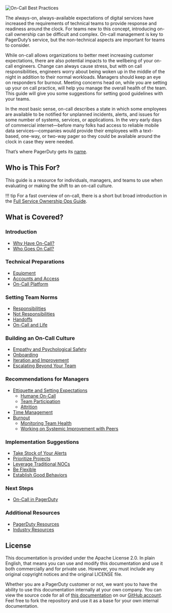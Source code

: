 ![On-Call Best Practices](../assets/img/headers/OnCall-Home.png)

The always-on, always-available expectations of digital services have increased the requirements of technical teams to provide response and readiness around the clock. For teams new to this concept, introducing on-call ownership can be difficult and complex. On-call management is key to PagerDuty’s service, but the non-technical aspects are important for teams to consider. 

While on-call allows organizations to better meet increasing customer expectations, there are also potential impacts to the wellbeing of your on-call engineers. Change can always cause stress, but with on call responsibilities, engineers worry about being woken up in the middle of the night in addition to their normal workloads. Managers should keep an eye on responders for burnout. Meeting concerns head on, while you are setting up your on call practice, will help you manage the overall health of the team. This guide will give you some suggestions for setting good guidelines with your teams.

In the most basic sense, on-call describes a state in which some employees are available to be notified for unplanned incidents, alerts, and issues for some number of systems, services, or applications. In the very early days of commercial internet—before many folks had access to reliable mobile data services—companies would provide their employees with a text-based, one-way, or two-way pager so they could be available around the clock in case they were needed. 

That’s where PagerDuty gets its [name](https://www.pagerduty.com/blog/decade-of-duty/). 

## Who is This For?

This guide is a resource for individuals, managers, and teams to use when evaluating or making the shift to an on-call culture.

!!! tip 
		For a fast overview of on-call, there is a short but broad introduction in the [Full Service Ownership Ops Guide](https://ownership.pagerduty.com).

## What is Covered?

### Introduction

- [Why Have On-Call?](/intro/#why-have-on-call) 
- [Who Goes On Call?](/intro/#who-goes-on-call)

### Technical Preparations

- [Equipment](/tech/#equipment)
- [Accounts and Access](/tech/#accounts-and-access)
- [On-Call Platform](/tech/#on-call-platform)

### Setting Team Norms

- [Responsibilities](/people/#responsibilities)
- [Not Responsibilities](/people/#not-responsibilities)
- [Handoffs](/people/#handoffs)
- [On-Call and Life](/people/on-call-and-life)

### Building an On-Call Culture

- [Empathy and Psychological Safety](/culture/#empathy-and-psychological-safety)
- [Onboarding](/culture/#onboarding)
- [Iteration and Improvement](/culture/#iteration-and-improvement)
- [Escalating Beyond Your Team](/culture/#escalating-beyond-your-team)

### Recommendations for Managers

- [Ettiquette and Setting Expectations](/managers/etiquette-and-setting-expectations)
	- [Humane On-Call](/managers/#humane-on-call)
	- [Team Participation](/managers/#team-participation)
	- [Attrition](/managers/#attrition)
- [Time Management](/managers/#time-management)
- [Burnout](/managers/#burnout)
	- [Monitoring Team Health](/managers/#monitoring-team-health)
	- [Working on Systemic Improvement with Peers](/managers/#working-on-systemic-improvement-with-peers)

### Implementation Suggestions

- [Take Stock of Your Alerts](/implementation/#take-stock-of-your-alerts)
- [Prioritize Projects](/implementation/#prioritize-projects)
- [Leverage Traditional NOCs](/implementation/#leverage-traditional-nocs)
- [Be Flexible](/implementation/#be-flexible)
- [Establish Good Behaviors](/implementation/#establish-good-behaviors)

### Next Steps

- [On-Call in PagerDuty](/next_steps/#on-call-in-pagerduty)

### Additional Resources

- [PagerDuty Resources](/resources/#pagerduty-resources)
- [Industry Resources](/resources/#industry-resources)


## License
This documentation is provided under the Apache License 2.0. In plain English, that means you can use and modify this documentation and use it both commercially and for private use. However, you must include any original copyright notices and the original LICENSE file.

Whether you are a PagerDuty customer or not, we want you to have the ability to use this documentation internally at your own company. You can view the source code for all of [this documentation](https://github.com/PagerDuty/goingoncall-docs) on our [GitHub account](https://github.com/PagerDuty/). Feel free to fork the repository and use it as a base for your own internal documentation.
